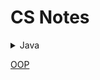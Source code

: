 CS Notes
========
<details>
<summary>Java</summary>

<ul>
<li>[Basic Info](./Topics/java_basics.md)</li>
</ul>

</details>

[OOP](./Topics/oop.md)
